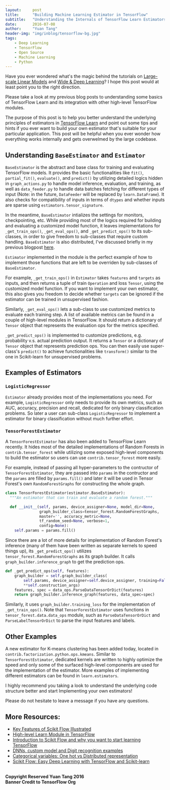 ```yaml
---
layout:     post
title:      "Building Machine Learning Estimator in TensorFlow"
subtitle:   "Understanding the Internals of TensorFlow Learn Estimators"
date:       2016-07-08
author:     "Yuan Tang"
header-img: "img/inblog/tensorflow-bg.jpg"
tags:
    - Deep Learning
    - TensorFlow
    - Open Source
    - Machine Learning
    - Python
--- 
```


Have you ever wondered what's the magic behind the tutorials on [Large-scale Linear Models](https://www.tensorflow.org/versions/master/tutorials/linear/overview.html#large-scale-linear-models-with-tensorflow) and [Wide & Deep Learning](https://www.tensorflow.org/versions/master/tutorials/wide_and_deep/index.html#tensorflow-wide-deep-learning-tutorial)? I hope this post would at least point you to the right direction. 

Please take a look at my previous blog posts to understanding some basics of TensorFlow Learn and its integration with other high-level TensorFlow modules. 

The purpose of this post is to help you better understand the underlying principles of estimators in [TensorFlow Learn](https://github.com/tensorflow/tensorflow/tree/master/tensorflow/contrib/learn/python/learn) and point out some tips and hints if you ever want to build your own estimator that's suitable for your particular application. This post will be helpful when you ever wonder how everything works internally and gets overwelmed by the large codebase. 

## Understanding `BaseEstimator` and `Estimator`

`BaseEstimator` is the abstract and base class for training and evaluating TensorFlow models. It provides the basic functionalities like `fit()`, `partial_fit()`, `evaluate()`, and `predict()` by utilizing detailed logics hidden in `graph_actions.py` to handle model inference, evaluation, and training, as well as `data_feeder.py` to handle data batches fetching for different types of input (Note: in the future, `DataFeeder` will be replaced by `learn.DataFrame`). It also checks for compatibility of inputs in terms of `dtypes` and whether inputs are sparse using `estimators.tensor_signature`. 

In the meantime, `BaseEstimator` intializes the settings for monitors, checkpointing, etc. While providing most of the logics required for building and evaluating a customized model function, it leaves implementations for `_get_train_ops()`, `_get_eval_ops()`, and `_get_predict_ops()` to its sub-classes, in order to give freedom to sub-classes that require custom handling. `BaseEstimator` is also distributed, I've discussed briefly in my previous blogpost [here](http://terrytangyuan.github.io/2016/06/09/scikit-flow-v09/).

`Estimator` implemented in the module is the perfect example of how to implement those functions that are left to be overriden by sub-classes of `BaseEstimator`. 

For example, `_get_train_ops()` in `Estimator` takes `features` and `targets` as inputs, and then returns a tuple of train `Operation` and loss `Tensor`, using the customized model function. If you want to implement your own estimator, this also gives you freedom to decide whether `targets` can be ignored if the estimator can be trained in unsupervised fashion. 

Similarly, `_get_eval_ops()` lets a sub-class to use customized metrics to evaluate each training step. A list of available metrics can be found in a couple of high-level modules in TensorFlow. It should return a dictionary of `Tensor` object that represents the evaluation ops for the metrics specified.

`_get_predict_ops()` is implemented to customize predictions, e.g. probability v.s. actual prediction output. It returns a `Tensor` or a dictionary of `Tensor` object that represents prediction ops. You can then easily use super-class's `predict()` to achieve functionalities like `transform()` similar to the one in Scikit-learn for unsupervised problems. 


## Examples of Estimators

### `LogisticRegressor`

`Estimator` already provides most of the implementations you need. For example, `LogisticRegressor` only needs to provide its own metrics, such as AUC, accuracy, precision and recall, dedicated for only binary classification problems. So later a user can sub-class `LogisticRegressor` to implement a estimator for binary classification without much further effort. 

### `TensorForestEstimator`

A `TensorForestEstimator` has also been added to TensorFlow Learn recently. It hides most of the detailed implementations of Random Forests in `contrib.tensor_forest` while utilizing some exposed high-level components to build the estimator so users can use `contrib.tensor_forest` more easily. 

For example, instead of passing all hyper-parameters to the contructor of `TensorForestEstimator`, they are passed into `params` in the contructor and the `params` are filled by `params.fill()` and later it will be used in Tensor Forest's own `RandomForestGraphs` for constructing the whole graph. 

```python
class TensorForestEstimator(estimator.BaseEstimator):
  """An estimator that can train and evaluate a random forest."""

  def __init__(self, params, device_assigner=None, model_dir=None,
               graph_builder_class=tensor_forest.RandomForestGraphs,
               master='', accuracy_metric=None,
               tf_random_seed=None, verbose=1,
               config=None):
    self.params = params.fill()
```

Since there are a lot of more details for implementation of Random Forest's inference (many of them have been written as separate kernels to speed things up), its `_get_predict_ops()` utilizes `tensor_forest.RandomForestGraphs` as its graph builder. It calls `graph_builder.inference_graph` to get the prediction ops. 


```python
def _get_predict_ops(self, features):
    graph_builder = self.graph_builder_class(
        self.params, device_assigner=self.device_assigner, training=False,
        **self.construction_args)
    features, spec = data_ops.ParseDataTensorOrDict(features)
    return graph_builder.inference_graph(features, data_spec=spec)
```

Similarly, it uses `graph_builder.training_loss` for the implementation of `_get_train_ops()`. Note that `TensorForestEstimator` uses functions in `tensor_forest.data.data_ops` module, such as `ParseDataTensorOrDict` and `ParseLabelTensorOrDict` to parse the input features and labels. 


## Other Examples

A new estimator for K-means clustering has been added today, located in `contrib.factorization.python.ops.kmeans`. Similar to `TensorForestEstimator`, dedicated kernels are written to highly optimize the speed and only some of the surfaced high-level components are used for the implementation of the estimator. More examples of implementing different estimators can be found in `learn.estimators`. 

I highly recommend you taking a look to understand the underlying code structure better and start Implementing your own estimators! 

Please do not hesitate to leave a message if you have any questions. 


## More Resources:

* [Key Features of Scikit Flow Illustrated](http://terrytangyuan.github.io/2016/03/14/scikit-flow-intro/)
* [High-level Learn Module in TensorFlow](2016/06/09/scikit-flow-v09/)
* [Introduction to Scikit Flow and why you want to start learning TensorFlow](https://medium.com/@ilblackdragon/tensorflow-tutorial-part-1-c559c63c0cb1)
* [DNNs, custom model and Digit recognition examples](https://medium.com/@ilblackdragon/tensorflow-tutorial-part-2-9ffe47049c92)
* [Categorical variables: One hot vs Distributed representation](https://medium.com/@ilblackdragon/tensorflow-tutorial-part-3-c5fc0662bc08)
* [Scikit Flow: Easy Deep Learning with TensorFlow and Scikit-learn](http://www.kdnuggets.com/2016/02/scikit-flow-easy-deep-learning-tensorflow-scikit-learn.html)

<br><b>Copyright Reserved Yuan Tang 2016</b>
<br><b>Banner Credit to TensorFlow Org</b>